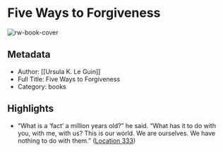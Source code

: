 # Five Ways to Forgiveness

![rw-book-cover](https://m.media-amazon.com/images/I/81yWuy-o2XL._SY160.jpg)

## Metadata
- Author: [[Ursula K. Le Guin]]
- Full Title: Five Ways to Forgiveness
- Category: books

## Highlights
- “What is a ‘fact’ a million years old?” he said. “What has it to do with you, with me, with us? This is our world. We are ourselves. We have nothing to do with them.” ([Location 333](https://readwise.io/to_kindle?action=open&asin=B073NNZWX7&location=333))

